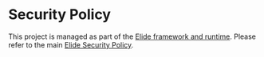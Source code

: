 # Security Policy

This project is managed as part of the [Elide framework and runtime](https://elide.dev). Please refer to the main [Elide Security Policy](https://github.com/elide-dev/elide/security/policy).
